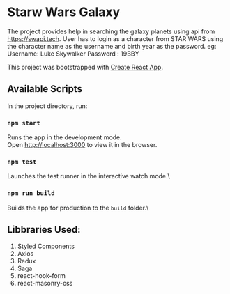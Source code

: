 # Starw Wars Galaxy
The project provides help in searching the galaxy planets using api from https://swapi.tech. User has to login as a character from STAR WARS using the character name as the username and birth year as the password.
eg:
Username: Luke Skywalker
Password : 19BBY

This project was bootstrapped with [Create React App](https://github.com/facebook/create-react-app).

## Available Scripts

In the project directory, run:

### `npm start`

Runs the app in the development mode.\
Open [http://localhost:3000](http://localhost:3000) to view it in the browser.

### `npm test`

Launches the test runner in the interactive watch mode.\

### `npm run build`

Builds the app for production to the `build` folder.\

## Libbraries Used:
1. Styled Components
2. Axios
3. Redux
4. Saga
5. react-hook-form
6. react-masonry-css
